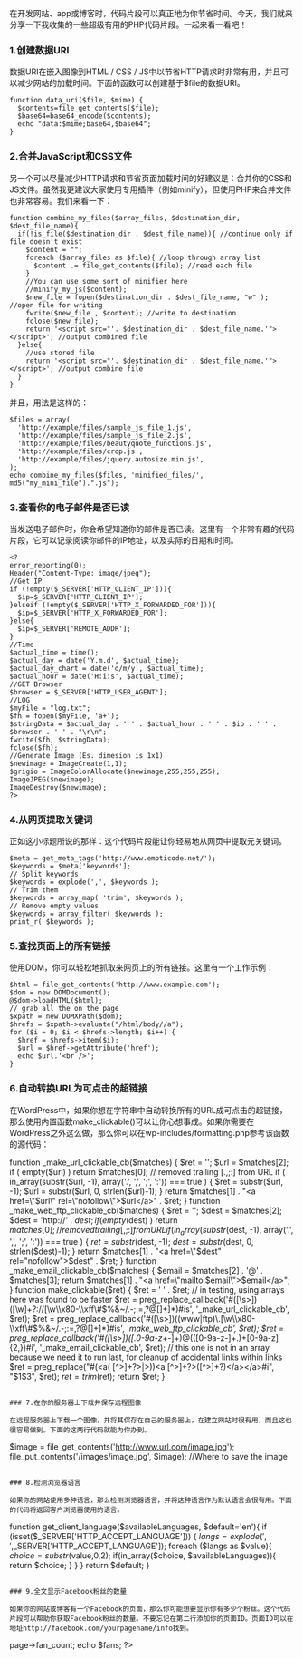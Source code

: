 在开发网站、app或博客时，代码片段可以真正地为你节省时间。今天，我们就来分享一下我收集的一些超级有用的PHP代码片段。一起来看一看吧！


### 1.创建数据URI

数据URI在嵌入图像到HTML / CSS / JS中以节省HTTP请求时非常有用，并且可以减少网站的加载时间。下面的函数可以创建基于$file的数据URI。

```
function data_uri($file, $mime) {
  $contents=file_get_contents($file);
  $base64=base64_encode($contents);
  echo "data:$mime;base64,$base64";
}
```

### 2.合并JavaScript和CSS文件

另一个可以尽量减少HTTP请求和节省页面加载时间的好建议是：合并你的CSS和JS文件。虽然我更建议大家使用专用插件（例如minify），但使用PHP来合并文件也非常容易。我们来看一下：

```
function combine_my_files($array_files, $destination_dir, $dest_file_name){
  if(!is_file($destination_dir . $dest_file_name)){ //continue only if file doesn't exist
    $content = "";
    foreach ($array_files as $file){ //loop through array list
      $content .= file_get_contents($file); //read each file
    }
    //You can use some sort of minifier here
    //minify_my_js($content);
    $new_file = fopen($destination_dir . $dest_file_name, "w" ); //open file for writing
    fwrite($new_file , $content); //write to destination
    fclose($new_file);
    return '<script src="'. $destination_dir . $dest_file_name.'"></script>'; //output combined file
  }else{
    //use stored file
    return '<script src="'. $destination_dir . $dest_file_name.'"></script>'; //output combine file
  }
}
```

并且，用法是这样的：

```
$files = array(
  'http://example/files/sample_js_file_1.js',
  'http://example/files/sample_js_file_2.js',
  'http://example/files/beautyquote_functions.js',
  'http://example/files/crop.js',
  'http://example/files/jquery.autosize.min.js',
);
echo combine_my_files($files, 'minified_files/', md5("my_mini_file").".js");
```

### 3.查看你的电子邮件是否已读

当发送电子邮件时，你会希望知道你的邮件是否已读。这里有一个非常有趣的代码片段，它可以记录阅读你邮件的IP地址，以及实际的日期和时间。

```
<?
error_reporting(0);
Header("Content-Type: image/jpeg");
//Get IP
if (!empty($_SERVER['HTTP_CLIENT_IP'])){
  $ip=$_SERVER['HTTP_CLIENT_IP'];
}elseif (!empty($_SERVER['HTTP_X_FORWARDED_FOR'])){
  $ip=$_SERVER['HTTP_X_FORWARDED_FOR'];
}else{
  $ip=$_SERVER['REMOTE_ADDR'];
}
//Time
$actual_time = time();
$actual_day = date('Y.m.d', $actual_time);
$actual_day_chart = date('d/m/y', $actual_time);
$actual_hour = date('H:i:s', $actual_time);
//GET Browser
$browser = $_SERVER['HTTP_USER_AGENT'];
//LOG
$myFile = "log.txt";
$fh = fopen($myFile, 'a+');
$stringData = $actual_day . ' ' . $actual_hour . ' ' . $ip . ' ' . $browser . ' ' . "\r\n";
fwrite($fh, $stringData);
fclose($fh);
//Generate Image (Es. dimesion is 1x1)
$newimage = ImageCreate(1,1);
$grigio = ImageColorAllocate($newimage,255,255,255);
ImageJPEG($newimage);
ImageDestroy($newimage);
?>
```

### 4.从网页提取关键词

正如这小标题所说的那样：这个代码片段能让你轻易地从网页中提取元关键词。

```
$meta = get_meta_tags('http://www.emoticode.net/');
$keywords = $meta['keywords'];
// Split keywords
$keywords = explode(',', $keywords );
// Trim them
$keywords = array_map( 'trim', $keywords );
// Remove empty values
$keywords = array_filter( $keywords );
print_r( $keywords );
```

### 5.查找页面上的所有链接

使用DOM，你可以轻松地抓取来网页上的所有链接。这里有一个工作示例：

```
$html = file_get_contents('http://www.example.com');
$dom = new DOMDocument();
@$dom->loadHTML($html);
// grab all the on the page
$xpath = new DOMXPath($dom);
$hrefs = $xpath->evaluate("/html/body//a");
for ($i = 0; $i < $hrefs->length; $i++) {
  $href = $hrefs->item($i);
  $url = $href->getAttribute('href');
  echo $url.'<br />';
}
```

### 6.自动转换URL为可点击的超链接

在WordPress中，如果你想在字符串中自动转换所有的URL成可点击的超链接，那么使用内置函数make_clickable()可以让你心想事成。如果你需要在WordPress之外这么做，那么你可以在wp-includes/formatting.php参考该函数的源代码：

function _make_url_clickable_cb($matches) {
  $ret = '';
  $url = $matches[2];
  if ( empty($url) )
    return $matches[0];
    // removed trailing [.,;:] from URL
  if ( in_array(substr($url, -1), array('.', ',', ';', ':')) === true ) {
    $ret = substr($url, -1);
    $url = substr($url, 0, strlen($url)-1);
  }
  return $matches[1] . "<a href=\"$url\" rel=\"nofollow\">$url</a>" . $ret;
}
function _make_web_ftp_clickable_cb($matches) {
$ret = '';
$dest = $matches[2];
$dest = 'http://' . $dest;
if ( empty($dest) )
  return $matches[0];
  // removed trailing [,;:] from URL
if ( in_array(substr($dest, -1), array('.', ',', ';', ':')) === true ) {
  $ret = substr($dest, -1);
  $dest = substr($dest, 0, strlen($dest)-1);
}
return $matches[1] . "<a href=\"$dest\" rel=\"nofollow\">$dest</a>" . $ret;
}
function _make_email_clickable_cb($matches) {
  $email = $matches[2] . '@' . $matches[3];
  return $matches[1] . "<a href=\"mailto:$email\">$email</a>";
}
function make_clickable($ret) {
  $ret = ' ' . $ret;
  // in testing, using arrays here was found to be faster
  $ret = preg_replace_callback('#([\s>])([\w]+?://[\w\\x80-\\xff\#$%&~/.\-;:=,?@\[\]+]*)#is', '_make_url_clickable_cb', $ret);
  $ret = preg_replace_callback('#([\s>])((www|ftp)\.[\w\\x80-\\xff\#$%&~/.\-;:=,?@\[\]+]*)#is', '_make_web_ftp_clickable_cb', $ret);
  $ret = preg_replace_callback('#([\s>])([.0-9a-z_+-]+)@(([0-9a-z-]+\.)+[0-9a-z]{2,})#i', '_make_email_clickable_cb', $ret);
  // this one is not in an array because we need it to run last, for cleanup of accidental links within links
  $ret = preg_replace("#(<a( [^>]+?>|>))<a [^>]+?>([^>]+?)</a></a>#i", "$1$3</a>", $ret);
  $ret = trim($ret);
  return $ret;
}
```

### 7.在你的服务器上下载并保存远程图像

在远程服务器上下载一个图像，并将其保存在自己的服务器上，在建立网站时很有用，而且这也很容易做到。下面的这两行代码就能为你办到。

```
$image = file_get_contents('http://www.url.com/image.jpg');
file_put_contents('/images/image.jpg', $image); //Where to save the image
```

### 8.检测浏览器语言

如果你的网站使用多种语言，那么检测浏览器语言，并将这种语言作为默认语言会很有用。下面的代码将返回客户浏览器使用的语言。

```
function get_client_language($availableLanguages, $default='en'){
  if (isset($_SERVER['HTTP_ACCEPT_LANGUAGE'])) {
    $langs=explode(',',$_SERVER['HTTP_ACCEPT_LANGUAGE']);
    foreach ($langs as $value){
      $choice=substr($value,0,2);
      if(in_array($choice, $availableLanguages)){
        return $choice;
      }
    }
  } 
  return $default;
}
```

### 9.全文显示Facebook粉丝的数量

如果你的网站或博客有一个Facebook的页面，那么你可能想要显示你有多少个粉丝。这个代码片段可以帮助你获取Facebook粉丝的数量。不要忘记在第二行添加你的页面ID。页面ID可以在地址http://facebook.com/yourpagename/info找到。

```
<?php
$page_id = "302807633129400";
$xml = @simplexml_load_file("http://api.facebook.com/restserver.php?method=facebook.fql.query&query=SELECT%20fan_count%20FROM%20page%20WHERE%20page_id=".$page_id."") or die ("a lot");
$fans = $xml->page->fan_count;
echo $fans;
?>
```
